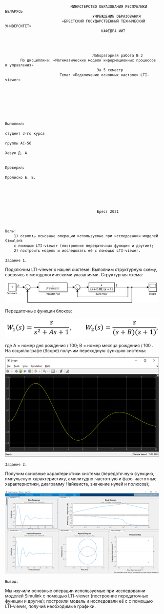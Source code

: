 				
                                  МИНИСТЕРСТВО ОБРАЗОВАНИЯ РЕСПУБЛИКИ БЕЛАРУСЬ
                                            УЧРЕЖДЕНИЕ ОБРАЗОВАНИЯ 
                              «БРЕСТСКИЙ ГОСУДАРСТВЕННЫЙ ТЕХНИЧЕСКИЙ УНИВЕРСИТЕТ»
                                                КАФЕДРА ИИТ




                                            Лабораторная работа № 3
           По дисциплине: «Математические модели информационных процессов и управления»
                                              За 5 семестр
                             Тема: «Подключение основных настроек LTI-viewer»







                                                                            Выполнил:
                                                                            студент 3-го курса
                                                                            группы АС-56
                                                                            Хевук Д. А.

                                                                            Проверил:
                                                                            Пролиско Е. Е.






                                              Брест 2021



	Цель: 
		1) освоить основные операции используемые при исследовании моделей Simulink 
		с помощью LTI-viewer (построение передаточных функции и другие);
		2) построить модель и исследовать её с помощью LTI-viewer.

	Задание 1.
Подключим LTI-viewer к нашей системе. 
Выполним структурную схему, сверяясь с методологическими указаниями.
Структурная схема:

![model1](images/model1.png)

Передаточные функции блоков:

![funcModel1](images/funcModel1.png)

где А = номер дня рождения / 100; В = номер месяца рождения / 100 .
На осциллографе (Scope) получим переходную функцию системы:

![model1Scope](images/model1Scope.png)

	Задание 2.
Получим основные характеристики системы 
(передаточную функцию, импульсную характеристику, амплитудно-частотную и 
фазо-частотные характеристики, диаграмму Найквиста, значение нулей и полюсов);

![functions](images/functions.png)

	Вывод:
Мы изучили основные операции используемые при исследовании моделей Simulink с помощью 
LTI-viewer (построение передаточных функции и другие);
построили модель и исследовали её с с помощью LTI-viewer, получив необходимые графики.
